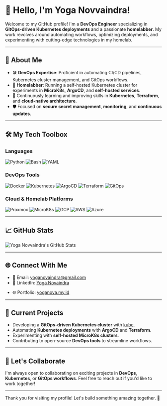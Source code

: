 # 👋 Hello, I'm Yoga Novvaindra!

Welcome to my GitHub profile! I'm a **DevOps Engineer** specializing in **GitOps-driven Kubernetes deployments** and a passionate **homelabber**. My work revolves around automating workflows, optimizing deployments, and experimenting with cutting-edge technologies in my homelab.

---

## 🌟 About Me
- 🛠 **DevOps Expertise**: Proficient in automating CI/CD pipelines, Kubernetes cluster management, and GitOps workflows.
- 🏡 **Homelabber**: Running a self-hosted Kubernetes cluster for experiments in **MicroK8s**, **ArgoCD**, and **self-hosted services**.
- 🌱 Continuously learning and improving skills in **Kubernetes**, **Terraform**, and **cloud-native architecture**.
- 🛡 Focused on **secure secret management**, **monitoring**, and **continuous updates**.

---

## 🛠️ My Tech Toolbox
### **Languages**
![Python](https://img.shields.io/badge/-Python-3776AB?style=flat-square&logo=python&logoColor=white)
![Bash](https://img.shields.io/badge/-Bash-4EAA25?style=flat-square&logo=gnu-bash&logoColor=white)
![YAML](https://img.shields.io/badge/-YAML-000000?style=flat-square&logo=yaml&logoColor=white)

### **DevOps Tools**
![Docker](https://img.shields.io/badge/-Docker-2496ED?style=flat-square&logo=docker&logoColor=white)
![Kubernetes](https://img.shields.io/badge/-Kubernetes-326CE5?style=flat-square&logo=kubernetes&logoColor=white)
![ArgoCD](https://img.shields.io/badge/-ArgoCD-EA4AAA?style=flat-square&logo=argo&logoColor=white)
![Terraform](https://img.shields.io/badge/-Terraform-7B42BC?style=flat-square&logo=terraform&logoColor=white)
![GitOps](https://img.shields.io/badge/-GitOps-FF4500?style=flat-square&logo=git&logoColor=white)

### **Cloud & Homelab Platforms**
![Proxmox](https://img.shields.io/badge/-Proxmox-E57000?style=flat-square&logo=proxmox&logoColor=white)
![MicroK8s](https://img.shields.io/badge/-MicroK8s-3C3C3D?style=flat-square&logo=kubernetes&logoColor=white)
![GCP](https://img.shields.io/badge/-GCP-4285F4?style=flat-square&logo=google-cloud&logoColor=white)
![AWS](https://img.shields.io/badge/-AWS-232F3E?style=flat-square&logo=amazon-aws&logoColor=white)
![Azure](https://img.shields.io/badge/-Azure-0078D4?style=flat-square&logo=microsoft-azure&logoColor=white)

---

## 📈 GitHub Stats
![Yoga Novvaindra's GitHub Stats](https://github-readme-stats.vercel.app/api?username=YogaNovvaindra&show_icons=true&theme=tokyonight)
<!-- ![Top Languages](https://github-readme-stats.vercel.app/api/top-langs/?username=YogaNovvaindra&layout=compact&theme=tokyonight) -->
---

## 🌐 Connect With Me
- 📧 Email: [yoganovaindra@gmail.com](mailto:yoganovaindra@gmail.com)
- 💼 LinkedIn: [Yoga Novaindra](https://www.linkedin.com/in/yoga-novaindra)
<!-- - 🐦 Twitter: [@YogaNovvaindra](https://twitter.com/YogaNovvaindra) -->
- 🌐 Portfolio: [yoganova.my.id](https://yoganova.my.id)

---

## 🔧 Current Projects
- Developing a **GitOps-driven Kubernetes cluster** with [kube](https://github.com/YogaNovvaindra/kube).
- Automating **Kubernetes deployments** with **ArgoCD** and **Terraform**.
- Experimenting with **self-hosted MicroK8s clusters**.
- Contributing to open-source **DevOps tools** to streamline workflows.

---

## 🤝 Let's Collaborate
I'm always open to collaborating on exciting projects in **DevOps**, **Kubernetes**, or **GitOps workflows**. Feel free to reach out if you'd like to work together!

---

Thank you for visiting my profile! Let's build something amazing together. 🚀